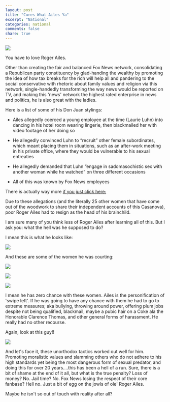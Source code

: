 ```yaml
---
layout: post
title: "Cures What Ailes Ya"
excerpt: "National"
categories: national
comments: false
share: true
---
```



![](http://static.srcdn.com/wp-content/uploads/Jabba-Leia-C3-PO-Return-of-the-Jedi.jpg)



You have to love Roger Ailes. 


Other than creating the fair and balanced Fox News network, consolidating a Republican party constituency by glad-handing the wealthy by promoting the idea of how tax breaks for the rich will help all and pandering to the social conservative with rhetoric about family values and religion via this network, single-handedly transforming the way news would be reported on TV, and making this 'news' network the highest rated enterprise in news and politics, he is also great with the ladies.


Here is a list of some of his Don Juan stylings:

- Ailes allegedly coerced a young employee at the time (Laurie Luhn) into dancing in his hotel room wearing lingerie, then blackmailed her with video footage of her doing so


- He allegedly convinced Luhn to “recruit” other female subordinates, which meant placing them in situations, such as an after-work meeting in his private office, where they would be vulnerable to his sexual entreaties


- He allegedly demanded that Luhn “engage in sadomasochistic sex with another woman while he watched” on three different occasions


- All of this was known by Fox News employees



There is actually way more [if you just click here:](http://nymag.com/daily/intelligencer/2016/07/fmr-fox-booker-harassed-by-ailes-for-20-years.html)


Due to these allegations (and the literally 25 other women that have come out of the woodwork to share their independent accounts of this Casanova), poor Roger Ailes had to resign as the head of his brainchild.


I am sure many of you think less of Roger Ailes after learning all of this. But I ask you: what the hell was he supposed to do?


I mean this is what he looks like:


![](http://a5.img.talkingpointsmemo.com/image/upload/c_fill,fl_keep_iptc,g_faces,h_365,w_652/kduahkswtejv7rrado9q.jpg)

And these are some of the women he was courting:

![](https://1.bp.blogspot.com/-LfL3Ae5ME74/V54a30VApNI/AAAAAAABetQ/XRqt5r99UR0bhqpuyr77cSwyiTYr1HAtgCLcB/s1600/laurie_luhn.png)


![](http://tools.foxnews.com/sites/tools.foxnews.com/files/204_204_gretchen_carlson.jpg)


![](http://i.dailymail.co.uk/i/pix/2015/08/09/16/2B2BC03400000578-3191175-image-a-6_1439135948821.jpg)




I mean he has zero chance with these women. Ailes is the personification of 'swipe left'. If he was going to have any chance with them he had to go to extreme measures; aka bullying, throwing around power, offering plum jobs despite not being qualified, blackmail, maybe a pubic hair on a Coke ala the Honorable Clarence Thomas, and other general forms of harassment. He really had no other recourse.


Again, look at this guy!!


![](http://i.dailymail.co.uk/i/pix/2016/07/13/02/3634A24C00000578-0-image-a-2_1468373280057.jpg)


And let's face it, these unorthodox tactics worked out well for him. Promoting moralistic values and slamming others who do not adhere to his high standards yet being the most dangerous form of sexual predator, and doing this for over 20 years....this has been a hell of a run. Sure, there is a bit of shame at the end of it all, but what is the true penalty? Loss of money? No. Jail time? No. Fox News losing the respect of their core fanbase? Hell no. Just a bit of egg on the jowls of ole' Roger Ailes. 


Maybe he isn't so out of touch with reality after all?













